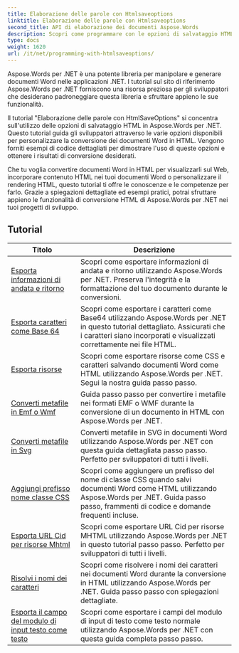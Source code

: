 ```yaml
---
title: Elaborazione delle parole con Htmlsaveoptions
linktitle: Elaborazione delle parole con Htmlsaveoptions
second_title: API di elaborazione dei documenti Aspose.Words
description: Scopri come programmare con le opzioni di salvataggio HTML in Aspose.Words per .NET. Converti facilmente documenti Word in HTML mantenendo la formattazione e il contenuto.
type: docs
weight: 1620
url: /it/net/programming-with-htmlsaveoptions/
---
```

Aspose.Words per .NET è una potente libreria per manipolare e generare documenti Word nelle applicazioni .NET. I tutorial sul sito di riferimento Aspose.Words per .NET forniscono una risorsa preziosa per gli sviluppatori che desiderano padroneggiare questa libreria e sfruttare appieno le sue funzionalità.

Il tutorial "Elaborazione delle parole con HtmlSaveOptions" si concentra sull'utilizzo delle opzioni di salvataggio HTML in Aspose.Words per .NET. Questo tutorial guida gli sviluppatori attraverso le varie opzioni disponibili per personalizzare la conversione dei documenti Word in HTML. Vengono forniti esempi di codice dettagliati per dimostrare l'uso di queste opzioni e ottenere i risultati di conversione desiderati.

Che tu voglia convertire documenti Word in HTML per visualizzarli sul Web, incorporare contenuto HTML nei tuoi documenti Word o personalizzare il rendering HTML, questo tutorial ti offre le conoscenze e le competenze per farlo. Grazie a spiegazioni dettagliate ed esempi pratici, potrai sfruttare appieno le funzionalità di conversione HTML di Aspose.Words per .NET nei tuoi progetti di sviluppo.

 ## Tutorial
| Titolo | Descrizione |
| --- | --- |
| [Esporta informazioni di andata e ritorno](./export-roundtrip-information/) | Scopri come esportare informazioni di andata e ritorno utilizzando Aspose.Words per .NET. Preserva l'integrità e la formattazione del tuo documento durante le conversioni. |
| [Esporta caratteri come Base 64](./export-fonts-as-base-64/) | Scopri come esportare i caratteri come Base64 utilizzando Aspose.Words per .NET in questo tutorial dettagliato. Assicurati che i caratteri siano incorporati e visualizzati correttamente nei file HTML. |
| [Esporta risorse](./export-resources/) | Scopri come esportare risorse come CSS e caratteri salvando documenti Word come HTML utilizzando Aspose.Words per .NET. Segui la nostra guida passo passo. |
| [Converti metafile in Emf o Wmf](./convert-metafiles-to-emf-or-wmf/) | Guida passo passo per convertire i metafile nei formati EMF o WMF durante la conversione di un documento in HTML con Aspose.Words per .NET. |
| [Converti metafile in Svg](./convert-metafiles-to-svg/) | Converti metafile in SVG in documenti Word utilizzando Aspose.Words per .NET con questa guida dettagliata passo passo. Perfetto per sviluppatori di tutti i livelli. |
| [Aggiungi prefisso nome classe CSS](./add-css-class-name-prefix/) | Scopri come aggiungere un prefisso del nome di classe CSS quando salvi documenti Word come HTML utilizzando Aspose.Words per .NET. Guida passo passo, frammenti di codice e domande frequenti incluse. |
| [Esporta URL Cid per risorse Mhtml](./export-cid-urls-for-mhtml-resources/) | Scopri come esportare URL Cid per risorse MHTML utilizzando Aspose.Words per .NET in questo tutorial passo passo. Perfetto per sviluppatori di tutti i livelli. |
| [Risolvi i nomi dei caratteri](./resolve-font-names/) | Scopri come risolvere i nomi dei caratteri nei documenti Word durante la conversione in HTML utilizzando Aspose.Words per .NET. Guida passo passo con spiegazioni dettagliate. |
| [Esporta il campo del modulo di input testo come testo](./export-text-input-form-field-as-text/) | Scopri come esportare i campi del modulo di input di testo come testo normale utilizzando Aspose.Words per .NET con questa guida completa passo passo. |